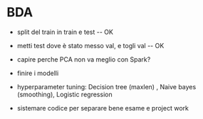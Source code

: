 # BDA

- split del train in train e test -- OK 
- metti test dove è stato messo val, e togli val -- OK
- capire perche PCA non va meglio con Spark?
- finire i modelli

- hyperparameter tuning: Decision tree (maxlen) , Naive bayes (smoothing), Logistic regression

- sistemare codice per separare bene esame e project work
